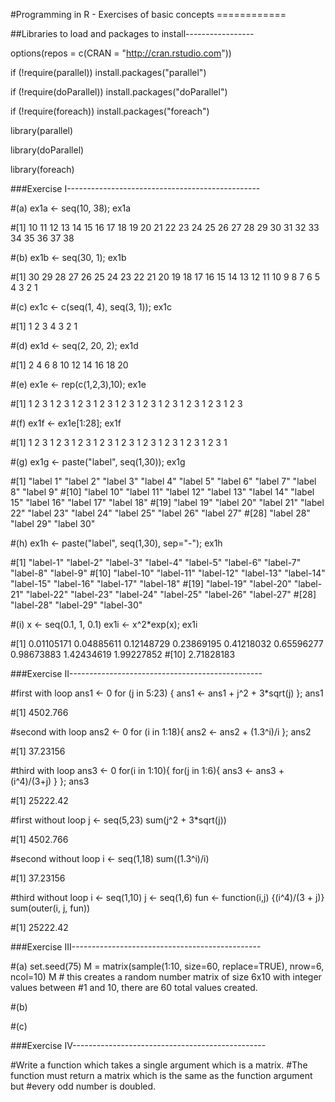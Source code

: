 #Programming in R - Exercises of basic concepts ============

##Libraries to load and packages to install-----------------

options(repos = c(CRAN = "http://cran.rstudio.com")) 

if (!require(parallel)) install.packages("parallel") 

if (!require(doParallel)) install.packages("doParallel") 

if (!require(foreach)) install.packages("foreach") 

library(parallel) 

library(doParallel) 

library(foreach)


###Exercise I------------------------------------------------

#(a) 
ex1a <- seq(10, 38); ex1a

#[1] 10 11 12 13 14 15 16 17 18 19 20 21 22 23 24 25 26 27 28 29 30 31 32 33 34 35 36 37 38

#(b) 
ex1b <- seq(30, 1); ex1b

#[1] 30 29 28 27 26 25 24 23 22 21 20 19 18 17 16 15 14 13 12 11 10  9  8  7  6  5  4  3  2  1

#(c)
ex1c <- c(seq(1, 4), seq(3, 1)); ex1c

#[1] 1 2 3 4 3 2 1

#(d)
ex1d <- seq(2, 20, 2); ex1d

#[1]  2  4  6  8 10 12 14 16 18 20

#(e)
ex1e <- rep(c(1,2,3),10); ex1e

#[1] 1 2 3 1 2 3 1 2 3 1 2 3 1 2 3 1 2 3 1 2 3 1 2 3 1 2 3 1 2 3

#(f)
ex1f <- ex1e[1:28]; ex1f

#[1] 1 2 3 1 2 3 1 2 3 1 2 3 1 2 3 1 2 3 1 2 3 1 2 3 1 2 3 1

#(g)
ex1g <- paste("label", seq(1,30)); ex1g

#[1] "label 1"  "label 2"  "label 3"  "label 4"  "label 5"  "label 6"  "label 7"  "label 8"  "label 9" 
#[10] "label 10" "label 11" "label 12" "label 13" "label 14" "label 15" "label 16" "label 17" "label 18"
#[19] "label 19" "label 20" "label 21" "label 22" "label 23" "label 24" "label 25" "label 26" "label 27"
#[28] "label 28" "label 29" "label 30"

#(h)
ex1h <- paste("label", seq(1,30), sep="-"); ex1h

#[1] "label-1"  "label-2"  "label-3"  "label-4"  "label-5"  "label-6"  "label-7"  "label-8"  "label-9" 
#[10] "label-10" "label-11" "label-12" "label-13" "label-14" "label-15" "label-16" "label-17" "label-18"
#[19] "label-19" "label-20" "label-21" "label-22" "label-23" "label-24" "label-25" "label-26" "label-27"
#[28] "label-28" "label-29" "label-30"

#(i)
x <- seq(0.1, 1, 0.1)
ex1i <- x^2*exp(x); ex1i

#[1] 0.01105171 0.04885611 0.12148729 0.23869195 0.41218032 0.65596277 0.98673883 1.42434619 1.99227852
#[10] 2.71828183

###Exercise II------------------------------------------------

#first with loop
ans1 <- 0
for (j in 5:23) {
  ans1 <- ans1 + j^2 + 3*sqrt(j)
}; ans1

#[1] 4502.766

#second with loop
ans2 <- 0
for (i in 1:18){
  ans2 <- ans2 + (1.3^i)/i
}; ans2

#[1] 37.23156

#third with loop
ans3 <- 0
for(i in 1:10){
  for(j in 1:6){
    ans3 <- ans3 + (i^4)/(3+j)
  }
}; ans3

#[1] 25222.42

#first without loop
j <- seq(5,23)
sum(j^2 + 3*sqrt(j))

#[1] 4502.766

#second without loop
i <- seq(1,18)
sum((1.3^i)/i)

#[1] 37.23156

#third without loop
i <- seq(1,10)
j <- seq(1,6)
fun <- function(i,j) {(i^4)/(3 + j)}
sum(outer(i, j, fun))

#[1] 25222.42

###Exercise III-----------------------------------------------

#(a)
set.seed(75)
M = matrix(sample(1:10, size=60, replace=TRUE), nrow=6, ncol=10)
M # this creates a random number matrix of size 6x10 with integer values between
#1 and 10, there are 60 total values created.

#(b)


#(c)


###Exercise IV------------------------------------------------

#Write a function which takes a single argument which is a matrix.
#The function must return a matrix which is the same as the function argument but
#every odd number is doubled.





